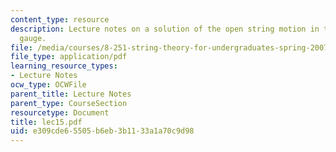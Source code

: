 ```yaml
---
content_type: resource
description: Lecture notes on a solution of the open string motion in the light-cone
  gauge.
file: /media/courses/8-251-string-theory-for-undergraduates-spring-2007/e309cde65505b6eb3b1133a1a70c9d98_lec15.pdf
file_type: application/pdf
learning_resource_types:
- Lecture Notes
ocw_type: OCWFile
parent_title: Lecture Notes
parent_type: CourseSection
resourcetype: Document
title: lec15.pdf
uid: e309cde6-5505-b6eb-3b11-33a1a70c9d98
---
```

